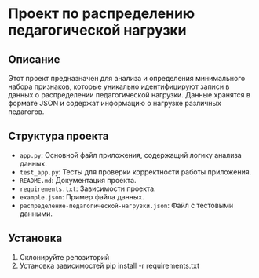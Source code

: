 # Проект по распределению педагогической нагрузки

## Описание

Этот проект предназначен для анализа и определения минимального набора признаков, которые уникально идентифицируют записи в данных о распределении педагогической нагрузки. Данные хранятся в формате JSON и содержат информацию о нагрузке различных педагогов.

## Структура проекта

- `app.py`: Основной файл приложения, содержащий логику анализа данных.
- `test_app.py`: Тесты для проверки корректности работы приложения.
- `README.md`: Документация проекта.
- `requirements.txt`: Зависимости проекта.
- `example.json`: Пример файла данных.
- `распределение-педагогической-нагрузки.json`: Файл с тестовыми данными.

## Установка

1. Склонируйте репозиторий
2. Установка зависимостей
   pip install -r requirements.txt

